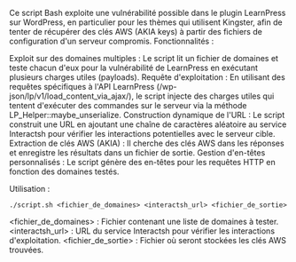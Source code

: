 Ce script Bash exploite une vulnérabilité possible dans le plugin LearnPress sur WordPress, en particulier pour les thèmes qui utilisent Kingster, afin de tenter de récupérer des clés AWS (AKIA keys) à partir des fichiers de configuration d'un serveur compromis.
Fonctionnalités :

Exploit sur des domaines multiples : Le script lit un fichier de domaines et teste chacun d'eux pour la vulnérabilité de LearnPress en exécutant plusieurs charges utiles (payloads).
Requête d'exploitation : En utilisant des requêtes spécifiques à l'API LearnPress (/wp-json/lp/v1/load_content_via_ajax/), le script injecte des charges utiles qui tentent d'exécuter des commandes sur le serveur via la méthode LP_Helper::maybe_unserialize.
Construction dynamique de l'URL : Le script construit une URL en ajoutant une chaîne de caractères aléatoire au service Interactsh pour vérifier les interactions potentielles avec le serveur cible.
Extraction de clés AWS (AKIA) : Il cherche des clés AWS dans les réponses et enregistre les résultats dans un fichier de sortie.
Gestion d'en-têtes personnalisés : Le script génère des en-têtes pour les requêtes HTTP en fonction des domaines testés.

Utilisation :

    ./script.sh <fichier_de_domaines> <interactsh_url> <fichier_de_sortie>

<fichier_de_domaines> : Fichier contenant une liste de domaines à tester.
<interactsh_url> : URL du service Interactsh pour vérifier les interactions d'exploitation.
<fichier_de_sortie> : Fichier où seront stockées les clés AWS trouvées.
